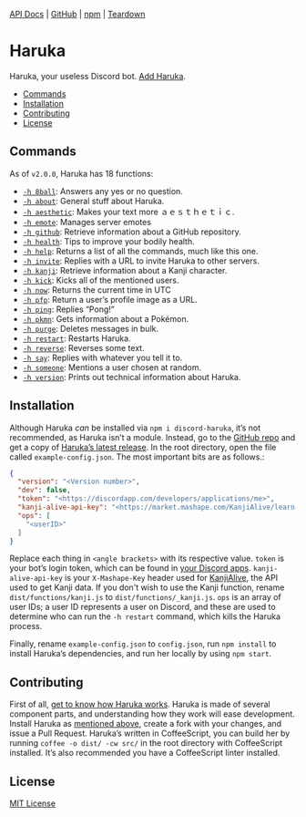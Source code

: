 [API Docs][docs] | [GitHub][repo] | [npm][npm] | [Teardown][haruka-teardown]

# Haruka

Haruka, your useless Discord bot. [Add Haruka][add].

- [Commands](#commands)
- [Installation](#installation)
- [Contributing](#contributing)
- [License](#license)

## Commands
As of `v2.0.0`, Haruka has 18 functions:

- [`-h 8ball`][8ball]: Answers any yes or no question.
- [`-h about`][about]: General stuff about Haruka.
- [`-h aesthetic`][ae]: Makes your text more ａｅｓｔｈｅｔｉｃ.
- [`-h emote`][emote]: Manages server emotes
- [`-h github`][github]: Retrieve information about a GitHub repository.
- [`-h health`][health]: Tips to improve your bodily health.
- [`-h help`][help]: Returns a list of all the commands, much like this one.
- [`-h invite`][invite]: Replies with a URL to invite Haruka to other servers.
- [`-h kanji`][kanji]: Retrieve information about a Kanji character.
- [`-h kick`][kick]: Kicks all of the mentioned users.
- [`-h now`][now]: Returns the current time in UTC
- [`-h pfp`][pfp]: Return a user’s profile image as a URL.
- [`-h ping`][ping]: Replies “Pong!”
- [`-h pkmn`][pkmn]: Gets information about a Pokémon.
- [`-h purge`][purge]: Deletes messages in bulk.
- [`-h restart`][restart]: Restarts Haruka.
- [`-h reverse`][reverse]: Reverses some text.
- [`-h say`][say]: Replies with whatever you tell it to.
- [`-h someone`][someone]: Mentions a user chosen at random.
- [`-h version`][version]: Prints out technical information about Haruka.

## Installation

Although Haruka _can_ be installed via `npm i discord-haruka`, it’s not recommended, as Haruka isn’t a module. Instead, go to the [GitHub repo][repo] and get a copy of [Haruka’s latest release][releases]. In the root directory, open the file called `example-config.json`. The most important bits are as follows.:

```json
{
  "version": "<Version number>",
  "dev": false,
  "token": "<https://discordapp.com/developers/applications/me>",
  "kanji-alive-api-key": "<https://market.mashape.com/KanjiAlive/learn-to-read-and-write-japanese-kanji>",
  "ops": [
    "<userID>"
  ]
}
```

Replace each thing in `<angle brackets>` with its respective value. `token` is your bot’s login token, which can be found in [your Discord apps][discord-my-apps]. `kanji-alive-api-key` is your `X-Mashape-Key` header used for [KanjiAlive][kanjialive], the API used to get Kanji data. If you don't wish to use the Kanji function, rename `dist/functions/kanji.js` to `dist/functions/_kanji.js`. `ops` is an array of user IDs; a user ID represents a user on Discord, and these are used to determine who can run the `-h restart` command, which kills the Haruka process.

Finally, rename `example-config.json` to `config.json`, run `npm install` to install Haruka’s dependencies, and run her locally by using `npm start`.

## Contributing
First of all, [get to know how Haruka works][haruka-teardown]. Haruka is made of several component parts, and understanding how they work will ease development. Install Haruka as [mentioned above](#installation), create a fork with your changes, and issue a Pull Request. Haruka’s written in CoffeeScript, you can build her by running `coffee -o dist/ -cw src/` in the root directory with CoffeeScript installed. It’s also recommended you have a CoffeeScript linter installed.

## License

[MIT License][license]

<!-- Reference links -->
[docs]: https://haruka.benjic.xyz/ "Haruka API Documentation"
[repo]: https://github.com/MindfulMinun/discord-haruka "MindfulMinun/discord-haruka · GitHub"
[haruka-teardown]: https://benjic.xyz/2018-07-30/haruka-teardown/ "Haruka Teardown"
[npm]: https://www.npmjs.com/package/discord-haruka "discord-haruka · npm"
[kanjialive]: https://market.mashape.com/KanjiAlive/learn-to-read-and-write-japanese-kanji "KanjiAlive API Documentation"
[releases]: https://github.com/MindfulMinun/discord-haruka/releases "Releases · MindfulMinun/discord-haruka"
[discord-my-apps]: https://discordapp.com/developers/applications/me "Discord - My Apps"
[license]: https://github.com/MindfulMinun/discord-haruka/blob/master/LICENSE "discord-haruka/LICENSE"
[add]: https://discordapp.com/oauth2/authorize?client_id=458130019554820127&scope=bot&permissions=125966 "Add Haruka to your Discord server."

<!-- Function links -->
[8ball]:   https://github.com/MindfulMinun/discord-haruka/blob/master/src/functions/8ball.coffee
[about]:   https://github.com/MindfulMinun/discord-haruka/blob/master/src/functions/about.coffee
[ae]:      https://github.com/MindfulMinun/discord-haruka/blob/master/src/functions/aesthetic.coffee
[emote]:   https://github.com/MindfulMinun/discord-haruka/blob/master/src/functions/emote.coffee
[github]:  https://github.com/MindfulMinun/discord-haruka/blob/master/src/functions/github.coffee
[health]:  https://github.com/MindfulMinun/discord-haruka/blob/master/src/functions/health.coffee
[help]:    https://github.com/MindfulMinun/discord-haruka/blob/master/src/functions/help.coffee
[invite]:  https://github.com/MindfulMinun/discord-haruka/blob/master/src/functions/invite.coffee
[kanji]:   https://github.com/MindfulMinun/discord-haruka/blob/master/src/functions/kanji.coffee
[kick]:    https://github.com/MindfulMinun/discord-haruka/blob/master/src/functions/kick.coffee
[now]:     https://github.com/MindfulMinun/discord-haruka/blob/master/src/functions/now.coffee
[pfp]:     https://github.com/MindfulMinun/discord-haruka/blob/master/src/functions/pfp.coffee
[ping]:    https://github.com/MindfulMinun/discord-haruka/blob/master/src/functions/ping.coffee
[pkmn]:    https://github.com/MindfulMinun/discord-haruka/blob/master/src/functions/pkmn.coffee
[purge]:   https://github.com/MindfulMinun/discord-haruka/blob/master/src/functions/purge.coffee
[restart]: https://github.com/MindfulMinun/discord-haruka/blob/master/src/functions/restart.coffee
[reverse]: https://github.com/MindfulMinun/discord-haruka/blob/master/src/functions/reverse.coffee
[say]:     https://github.com/MindfulMinun/discord-haruka/blob/master/src/functions/say.coffee
[someone]: https://github.com/MindfulMinun/discord-haruka/blob/master/src/functions/someone.coffee
[version]: https://github.com/MindfulMinun/discord-haruka/blob/master/src/functions/version.coffee
